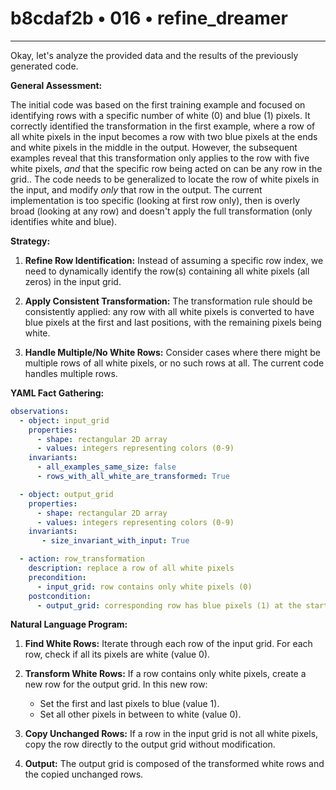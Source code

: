 # b8cdaf2b • 016 • refine_dreamer

---
Okay, let's analyze the provided data and the results of the previously generated code.

**General Assessment:**

The initial code was based on the first training example and focused on identifying rows with a specific number of white (0) and blue (1) pixels. It correctly identified the transformation in the first example, where a row of all white pixels in the input becomes a row with two blue pixels at the ends and white pixels in the middle in the output. However, the subsequent examples reveal that this transformation only applies to the row with five white pixels, *and* that the specific row being acted on can be any row in the grid.. The code needs to be generalized to locate the row of white pixels in the input, and modify *only* that row in the output. The current implementation is too specific (looking at first row only), then is overly broad (looking at any row) and doesn't apply the full transformation (only identifies white and blue).

**Strategy:**

1.  **Refine Row Identification:** Instead of assuming a specific row index, we need to dynamically identify the row(s) containing all white pixels (all zeros) in the input grid.

2.  **Apply Consistent Transformation:** The transformation rule should be consistently applied: any row with all white pixels is converted to have blue pixels at the first and last positions, with the remaining pixels being white.

3.  **Handle Multiple/No White Rows:** Consider cases where there might be multiple rows of all white pixels, or no such rows at all. The current code handles multiple rows.

**YAML Fact Gathering:**

```yaml
observations:
  - object: input_grid
    properties:
      - shape: rectangular 2D array
      - values: integers representing colors (0-9)
    invariants:
      - all_examples_same_size: false
      - rows_with_all_white_are_transformed: True

  - object: output_grid
    properties:
      - shape: rectangular 2D array
      - values: integers representing colors (0-9)
    invariants:
       - size_invariant_with_input: True

  - action: row_transformation
    description: replace a row of all white pixels
    precondition:
      - input_grid: row contains only white pixels (0)
    postcondition:
      - output_grid: corresponding row has blue pixels (1) at the start and end, and white (0) pixels elsewhere

```

**Natural Language Program:**

1.  **Find White Rows:** Iterate through each row of the input grid. For each row, check if all its pixels are white (value 0).

2.  **Transform White Rows:** If a row contains only white pixels, create a new row for the output grid. In this new row:
    *   Set the first and last pixels to blue (value 1).
    *   Set all other pixels in between to white (value 0).

3.  **Copy Unchanged Rows:** If a row in the input grid is not all white pixels, copy the row directly to the output grid without modification.

4.  **Output:** The output grid is composed of the transformed white rows and the copied unchanged rows.


